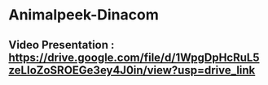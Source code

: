 # Animalpeek-Dinacom

## Video Presentation : https://drive.google.com/file/d/1WpgDpHcRuL5zeLIoZoSROEGe3ey4J0in/view?usp=drive_link
